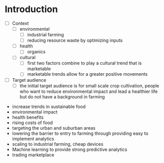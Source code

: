 #  Introduction 
- [ ] Context
	- [ ] environmental
		- [ ] industrial farming
		- [ ] reducing resource waste by optimizing inputs
	- [ ] health
		- [ ] organics
	- [ ] cultural
		- [ ] first two factors combine to play a cultural trend that is marketable
		- [ ] marketable trends allow for a greater positive movements
- [ ] Target audience
	- [ ] the initial target audience is for small scale crop cultivation, people who want to reduce environmental impact and lead a healthier life but do not have a background in farming

- increase trends in sustainable food
- environmental impact
- health benefits
- rising costs of food
- targeting the urban and suburban areas
- lowering the barrier to entry to farming through providing easy to implement analytics
- scaling to industrial farming, cheap devices
- Machine learning to provide strong predictive analytics
- trading marketplace